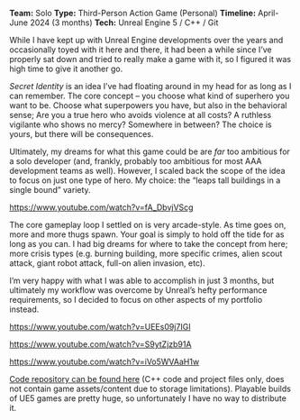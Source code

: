 **Team:** Solo
**Type:** Third-Person Action Game (Personal)
**Timeline:** April-June 2024 (3 months)
**Tech:** Unreal Engine 5 / C++ / Git

While I have kept up with Unreal Engine developments over the years and occasionally toyed with it here and there, it had been a while since I’ve properly sat down and tried to really make a game with it, so I figured it was high time to give it another go.

*Secret Identity* is an idea I’ve had floating around in my head for as long as I can remember. The core concept – you choose what kind of superhero you want to be. Choose what superpowers you have, but also in the behavioral sense; Are you a true hero who avoids violence at all costs? A ruthless vigilante who shows no mercy? Somewhere in between? The choice is yours, but there will be consequences.

Ultimately, my dreams for what this game could be are *far* too ambitious for a solo developer (and, frankly, probably too ambitious for most AAA development teams as well). However, I scaled back the scope of the idea to focus on just one type of hero. My choice: the “leaps tall buildings in a single bound” variety.

https://www.youtube.com/watch?v=fA_DbvjVScg

The core gameplay loop I settled on is very arcade-style. As time goes on, more and more thugs spawn. Your goal is simply to hold off the tide for as long as you can. I had big dreams for where to take the concept from here; more crisis types (e.g. burning building, more specific crimes, alien scout attack, giant robot attack, full-on alien invasion, etc).

I’m very happy with what I was able to accomplish in just 3 months, but ultimately my workflow was overcome by Unreal’s hefty performance requirements, so I decided to focus on other aspects of my portfolio instead.

https://www.youtube.com/watch?v=UEEs09j7IGI

https://www.youtube.com/watch?v=S9ytZjzb91A

https://www.youtube.com/watch?v=iVo5WVAaH1w

[Code repository can be found here](https://github.com/ShikenNuggets/SecretIdentity) (C++ code and project files only, does not contain game assets/content due to storage limitations). Playable builds of UE5 games are pretty huge, so unfortunately I have no way to distribute it.
